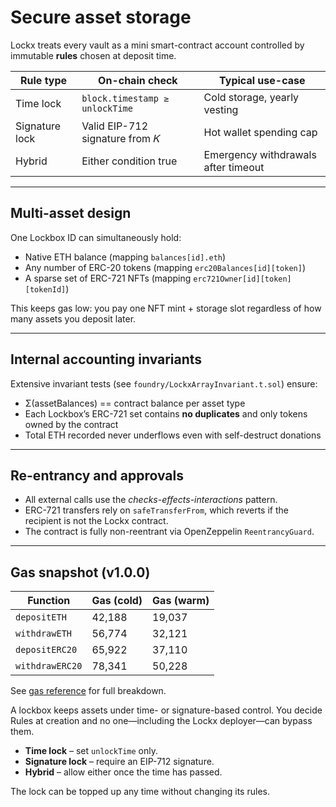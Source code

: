 # Secure asset storage

Lockx treats every vault as a mini smart-contract account controlled by immutable **rules** chosen at deposit time.

| Rule type | On-chain check | Typical use-case |
|-----------|---------------|------------------|
| Time lock | `block.timestamp ≥ unlockTime` | Cold storage, yearly vesting |
| Signature lock | Valid EIP-712 signature from 𝐾 | Hot wallet spending cap |
| Hybrid | Either condition true | Emergency withdrawals after timeout |

---

## Multi-asset design

One Lockbox ID can simultaneously hold:

* Native ETH balance (mapping `balances[id].eth`)
* Any number of ERC-20 tokens (mapping `erc20Balances[id][token]`)
* A sparse set of ERC-721 NFTs (mapping `erc721Owner[id][token][tokenId]`)

This keeps gas low: you pay one NFT mint + storage slot regardless of how many assets you deposit later.

---

## Internal accounting invariants

Extensive invariant tests (see `foundry/LockxArrayInvariant.t.sol`) ensure:

* Σ(assetBalances) == contract balance per asset type
* Each Lockbox’s ERC-721 set contains **no duplicates** and only tokens owned by the contract
* Total ETH recorded never underflows even with self-destruct donations

---

## Re-entrancy and approvals

* All external calls use the *checks-effects-interactions* pattern.
* ERC-721 transfers rely on `safeTransferFrom`, which reverts if the recipient is not the Lockx contract.
* The contract is fully non-reentrant via OpenZeppelin `ReentrancyGuard`.

---

## Gas snapshot (v1.0.0)

| Function | Gas (cold) | Gas (warm) |
|----------|-----------|-----------|
| `depositETH` | 42,188 | 19,037 |
| `withdrawETH` | 56,774 | 32,121 |
| `depositERC20` | 65,922 | 37,110 |
| `withdrawERC20` | 78,341 | 50,228 |

See [gas reference](../gas-reference.md) for full breakdown.


A lockbox keeps assets under time- or signature-based control. You decide Rules at creation and no one—including the Lockx deployer—can bypass them.

* **Time lock** – set `unlockTime` only.
* **Signature lock** – require an EIP-712 signature.
* **Hybrid** – allow either once the time has passed.

The lock can be topped up any time without changing its rules.

